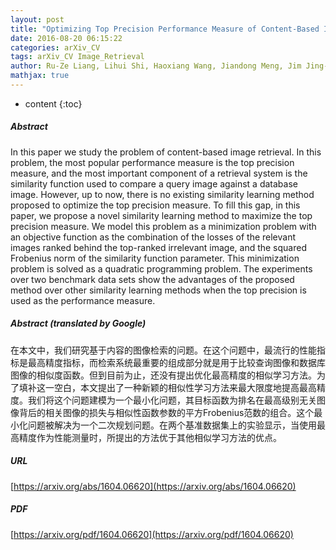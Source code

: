 ```yaml
---
layout: post
title: "Optimizing Top Precision Performance Measure of Content-Based Image Retrieval by Learning Similarity Function"
date: 2016-08-20 06:15:22
categories: arXiv_CV
tags: arXiv_CV Image_Retrieval
author: Ru-Ze Liang, Lihui Shi, Haoxiang Wang, Jiandong Meng, Jim Jing-Yan Wang, Qingquan Sun, Yi Gu
mathjax: true
---
```


* content
{:toc}

##### Abstract
In this paper we study the problem of content-based image retrieval. In this problem, the most popular performance measure is the top precision measure, and the most important component of a retrieval system is the similarity function used to compare a query image against a database image. However, up to now, there is no existing similarity learning method proposed to optimize the top precision measure. To fill this gap, in this paper, we propose a novel similarity learning method to maximize the top precision measure. We model this problem as a minimization problem with an objective function as the combination of the losses of the relevant images ranked behind the top-ranked irrelevant image, and the squared Frobenius norm of the similarity function parameter. This minimization problem is solved as a quadratic programming problem. The experiments over two benchmark data sets show the advantages of the proposed method over other similarity learning methods when the top precision is used as the performance measure.

##### Abstract (translated by Google)
在本文中，我们研究基于内容的图像检索的问题。在这个问题中，最流行的性能指标是最高精度指标，而检索系统最重要的组成部分就是用于比较查询图像和数据库图像的相似度函数。但到目前为止，还没有提出优化最高精度的相似学习方法。为了填补这一空白，本文提出了一种新颖的相似性学习方法来最大限度地提高最高精度。我们将这个问题建模为一个最小化问题，其目标函数为排名在最高级别无关图像背后的相关图像的损失与相似性函数参数的平方Frobenius范数的组合。这个最小化问题被解决为一个二次规划问题。在两个基准数据集上的实验显示，当使用最高精度作为性能测量时，所提出的方法优于其他相似学习方法的优点。

##### URL
[https://arxiv.org/abs/1604.06620](https://arxiv.org/abs/1604.06620)

##### PDF
[https://arxiv.org/pdf/1604.06620](https://arxiv.org/pdf/1604.06620)

